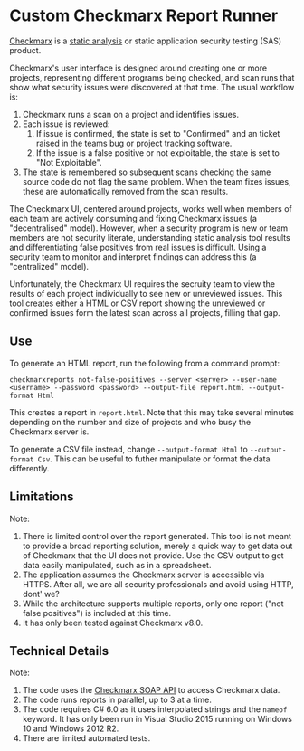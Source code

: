 # Custom Checkmarx Report Runner

[Checkmarx](http://checkmarx.com) is a [static analysis](https://www.owasp.org/index.php/Static_Code_Analysis) 
or static application security testing (SAS) product. 

Checkmarx's user interface is designed around creating one or more projects, representing different programs 
being checked, and scan runs that show what security issues were discovered at that time. The usual workflow
is:

1. Checkmarx runs a scan on a project and identifies issues.
1. Each issue is reviewed:
    1. If issue is confirmed, the state is set to "Confirmed" and an ticket raised in the teams bug or project tracking software.
    1. If the issue is a false positive or not exploitable, the state is set to "Not Exploitable".
1. The state is remembered so subsequent scans checking the same source code do not flag the same problem. When the team fixes issues, these are automatically removed from the scan results.

The Checkmarx UI, centered around projects, works well when members of each team are actively consuming 
and fixing Checkmarx issues (a "decentralised" model). However, when a security program is new or team 
members are not security literate, understanding static analysis tool results and differentiating false 
positives from real issues is difficult. Using a security team to monitor and interpret findings can 
address this (a "centralized" model). 

Unfortunately, the Checkmarx UI requires the secruity team to view the results of each project individually 
to see new or unreviewed issues. This tool creates either a HTML or CSV report showing the unreviewed
or confirmed issues form the latest scan across all projects, filling that gap. 

## Use

To generate an HTML report, run the following from a command prompt:

```
checkmarxreports not-false-positives --server <server> --user-name <username> --password <password> --output-file report.html --output-format Html
```

This creates a report in `report.html`. Note that this may take several minutes depending on the number 
and size of projects and who busy the Checkmarx server is.

To generate a CSV file instead, change `--output-format Html` to `--output-format Csv`. This can be useful to futher manipulate 
or format the data differently.

## Limitations

Note:

 1. There is limited control over the report generated. This tool is not meant to provide a broad reporting solution, merely a quick way to get data out of Checkmarx that the UI does not provide. Use the CSV output to get data easily manipulated, such as in a spreadsheet.
 1. The application assumes the Checkmarx server is accessible via HTTPS. After all, we are all security professionals and avoid using HTTP, dont' we?
 1. While the architecture supports multiple reports, only one report ("not false positives") is included at this time.
 1. It has only been tested against Checkmarx v8.0. 

## Technical Details

Note:

 1. The code uses the [Checkmarx SOAP API](https://checkmarx.atlassian.net/wiki/display/KC/SOAP+API) to access Checkmarx data. 
 1. The code runs reports in parallel, up to 3 at a time.
 1. The code requires C# 6.0 as it uses interpolated strings and the `nameof` keyword. It has only been run in Visual Studio 2015 running on Windows 10 and Windows 2012 R2.
 1. There are limited automated tests.
